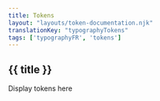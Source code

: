 ```yaml
---
title: Tokens
layout: "layouts/token-documentation.njk"
translationKey: "typographyTokens"
tags: ['typographyFR', 'tokens']
---
```


## {{ title }}

Display tokens here
